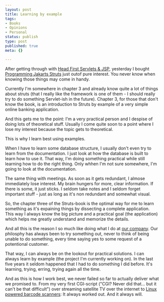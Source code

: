 ```yaml
---
layout: post
title: Learning by example
tags:
- Books
- Opinions
- Personal
status: publish
type: post
published: true
meta: {}

---
```

<p>After getting through with <a href="http://www.gnegg.ch/archives/180-Head-First-Servlets-JSP.html">Head First Servlets &amp; JSP</a>, yesterday I bought <a href="http://www.oreilly.com/catalog/0596006519/index.html">Programming Jakarts Struts</a> just outof pure interest. You never know when knowing those things may come in handy.</p>
<p>Currently I'm somewhere in chapter 3 and already know quite a lot of things about struts (that I really like the framework is one of them - I should really try to do something Servlet-ish in the future). Chapter 3, for those that don't know the book, is an introduction to Struts by example of a very simple online banking application.</p>
<p>And this gets me to the point: I'm a very practical person and I despise of doing lots of theoretical stuff. Usually I come quite soon to a point where I lose my interest because the topic gets to theoretical.</p>
<p>This is why I learn best using examples.</p>
<p>When I have to learn some database structure, I usually don't even try to learn from the documentation. I just look at how the database is built to learn how to use it. That way, I'm doing something practical while still learning how to do the right thing. Only whhen I'm not sure somewhere, I'm going to look at the documentation.</p>
<p>The same thing with meetings. As soon as it gets redundant, I almose immediately lose interest. My brain hungers for more, clear information. If there is some, it just sticks. I seldom take notes and I seldom forget important stuff - just as long as it's non redundant and somewhat visual.</p>
<p>So, the chapter three of the Struts-book is the optimal way for me to learn something as it's expaining things by dissecting a complete application. This way I always know the big picture and a practical goal (the application) which helps me greatly understand and memorize the details.</p>
<p>And all this is the reason I so much like doing what I do at <a href="http://www.sensational.ch">our company</a>. Our philosphy has always been to try something out, never to think of being unable to do something, every time saying yes to some request of a potentional customer.</p>
<p>That way, I can always be on the lookout for practical solutions. I can always learn by example (the project I'm currently working on). In the last five years it seldom happened that I had to do something I did before. It's learning, trying, erring, trying again all the time.</p>
<p>And as this is how I work best, we never failed so far to actually deliver what we promised to. From my very first CGI-script ("CGI? Never did that... but it can't be that difficult") over streaming satellite TV over the internet to <a href="http://www.gnegg.ch/archives/177-Extreme-fun-with-Linux.html">Linux powered barcode scanners</a>: It always worked out. And it always will.</p>
